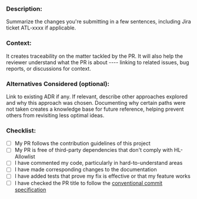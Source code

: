 ### Description: 
Summarize the changes you're submitting in a few sentences, including Jira ticket ATL-xxxx if applicable.

### Context: 
It creates traceability on the matter tackled by the PR. It will also help the reviewer understand what the PR is about ---- linking to related issues, bug reports, or discussions for context.

### Alternatives Considered (optional): 
Link to existing ADR if any. If relevant, describe other approaches explored and why this approach was chosen. Documenting why certain paths were not taken creates a knowledge base for future reference, helping prevent others from revisiting less optimal ideas.

### Checklist: 
- [ ] My PR follows the contribution guidelines of this project
- [ ] My PR is free of third-party dependencies that don't comply with HL-Allowlist
- [ ] I have commented my code, particularly in hard-to-understand areas
- [ ] I have made corresponding changes to the documentation
- [ ] I have added tests that prove my fix is effective or that my feature works
- [ ] I have checked the PR title to follow the [conventional commit specification](https://www.conventionalcommits.org/en/v1.0.0/)